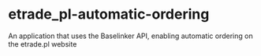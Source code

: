 # etrade_pl-automatic-ordering
An application that uses the Baselinker API, enabling automatic ordering on the etrade.pl website
